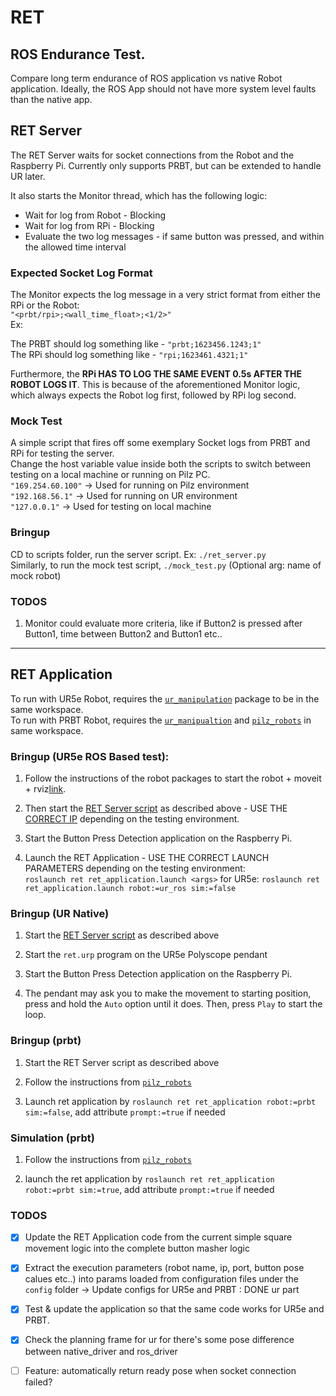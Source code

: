 # RET
## ROS Endurance Test.

Compare long term endurance of ROS application vs native Robot application. Ideally, the ROS App should not have more system level faults than the native app.

## RET Server
The RET Server waits for socket connections from the Robot and the Raspberry Pi. Currently only supports PRBT, but can be extended to handle UR later.

It also starts the Monitor thread, which has the following logic:   
* Wait for log from Robot - Blocking
* Wait for log from RPi - Blocking
* Evaluate the two log messages - if same button was pressed, and within the allowed time interval

### Expected Socket Log Format
The Monitor expects the log message in a very strict format from either the RPi or the Robot:   
`"<prbt/rpi>;<wall_time_float>;<1/2>"`   
Ex: 

The PRBT should log something like - `"prbt;1623456.1243;1"`   
The RPi should log something like - `"rpi;1623461.4321;1"`   

Furthermore, the **RPi HAS TO LOG THE SAME EVENT 0.5s AFTER THE ROBOT LOGS IT**. This is because of the aforementioned Monitor logic, which always expects the Robot log first, followed by RPi log second.

### Mock Test
A simple script that fires off some exemplary Socket logs from PRBT and RPi for testing the server.   
Change the host variable value inside both the scripts to switch between testing on a local machine or running on Pilz PC.   
`"169.254.60.100"` -> Used for running on Pilz environment     
`"192.168.56.1"` -> Used for running on UR environment     
`"127.0.0.1"` -> Used for testing on local machine   

### Bringup
CD to scripts folder, run the server script. Ex: `./ret_server.py`   
Similarly, to run the mock test script, `./mock_test.py`  (Optional arg: name of mock robot)


### TODOS
1. Monitor could evaluate more criteria, like if Button2 is pressed after Button1, time between Button2 and Button1 etc..

---

## RET Application

To run with UR5e Robot, requires the [`ur_manipulation`](https://github.com/ipa-kut/ur_manipulation) package to be in the same workspace.   
To run with PRBT Robot, requires the [`ur_manipualtion`](https://github.com/ipa-kut/ur_manipulation) and [`pilz_robots`](https://github.com/PilzDE/pilz_robots) in same workspace.

### Bringup (UR5e ROS Based test):

1. Follow the instructions of the robot packages to start the robot + moveit + rviz[link](https://github.com/ipa-kut/ur_manipulation#ur5e-real-robot).

2. Then start the [RET Server script](https://github.com/ipa-kut/ret#bringup) as described above - USE THE [CORRECT IP](https://github.com/ipa-kut/ret#mock-test) depending on the testing environment.

3. Start the Button Press Detection application on the Raspberry Pi.

4. Launch the RET Application - USE THE CORRECT LAUNCH PARAMETERS depending on the testing environment:   
`roslaunch ret ret_application.launch <args>`
for UR5e:
`roslaunch ret ret_application.launch robot:=ur_ros sim:=false`

### Bringup (UR Native)

1. Start the [RET Server script](https://github.com/ipa-kut/ret#bringup) as described above

2. Start the `ret.urp` program on the UR5e Polyscope pendant

3. Start the Button Press Detection application on the Raspberry Pi.

4. The pendant may ask you to make the movement to starting position, press and hold the `Auto` option until it does. Then, press `Play` to start the loop.

### Bringup (prbt)
1. Start the RET Server script as described above

2. Follow the instructions from [`pilz_robots`](https://github.com/IPA-KUT-CL/pilz_robots_ret#on-robot)

3. Launch ret application by `roslaunch ret ret_application robot:=prbt sim:=false`, add attribute `prompt:=true` if needed

### Simulation (prbt)
1. Follow the instructions from [`pilz_robots`](https://github.com/IPA-KUT-CL/pilz_robots_ret#simulation)
   
2. launch the ret application by `roslaunch ret ret_application robot:=prbt sim:=true`, add attribute `prompt:=true` if needed

### TODOS

- [x] Update the RET Application code from the current simple square movement logic into the complete button masher logic
- [x] Extract the execution parameters (robot name, ip, port, button pose calues etc..) into params loaded from configuration files under the `config` folder -> Update configs for UR5e and PRBT : DONE ur part
- [x] Test & update the application so that the same code works for UR5e and PRBT.
- [x] Check the planning frame for ur for there's some pose difference between native_driver and ros_driver
- [ ] Feature: automatically return ready pose when socket connection failed?

